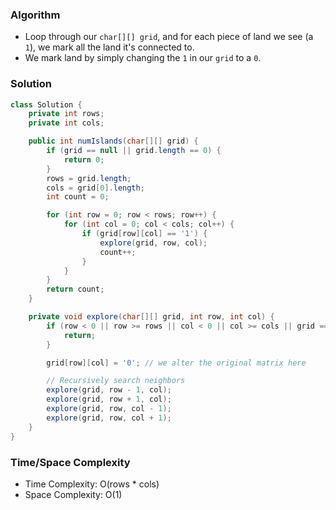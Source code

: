 ### Algorithm

- Loop through our `char[][] grid`, and for each piece of land we see (a `1`), we mark all the land it's connected to.
- We mark land by simply changing the `1` in our `grid` to a `0`.

### Solution

```java
class Solution {
    private int rows;
    private int cols;

    public int numIslands(char[][] grid) {
        if (grid == null || grid.length == 0) {
            return 0;
        }
        rows = grid.length;
        cols = grid[0].length;
        int count = 0;

        for (int row = 0; row < rows; row++) {
            for (int col = 0; col < cols; col++) {
                if (grid[row][col] == '1') {
                    explore(grid, row, col);
                    count++;
                }
            }
        }
        return count;
    }

    private void explore(char[][] grid, int row, int col) {
        if (row < 0 || row >= rows || col < 0 || col >= cols || grid == null || grid[row][col] == '0') {
            return;
        }

        grid[row][col] = '0'; // we alter the original matrix here

        // Recursively search neighbors
        explore(grid, row - 1, col);
        explore(grid, row + 1, col);
        explore(grid, row, col - 1);
        explore(grid, row, col + 1);
    }
}
```

### Time/Space Complexity

- Time Complexity: O(rows * cols)
- Space Complexity: O(1)
